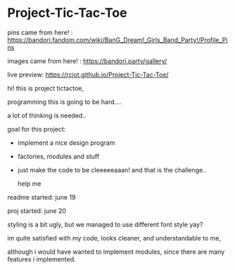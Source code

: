 # Project-Tic-Tac-Toe

pins came from here! : https://bandori.fandom.com/wiki/BanG_Dream!_Girls_Band_Party!/Profile_Pins

images came from here! : https://bandori.party/gallery/

live preview: https://rcjot.github.io/Project-Tic-Tac-Toe/

hi! this is project tictactoe,


programming this is going to be hard....


a lot of thinking is needed..



goal for this project:

- implement a nice design program
- factories, modules and stuff
- just make the code to be cleeeeeaaan!
    and that is the challenge..


    help me

readme started: june 19

proj started: june 20


styling is a bit ugly, but we managed to use different font style yay?

im quite satisfied with my code, looks cleaner, and understandable to me,

although i would have wanted to implement modules, since there are many features i implemented.